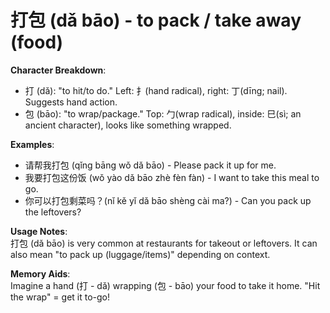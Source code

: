# **打包 (dǎ bāo) - to pack / take away (food)**

**Character Breakdown**:  
- 打 (dǎ): "to hit/to do." Left: 扌(hand radical), right: 丁(dīng; nail). Suggests hand action.  
- 包 (bāo): "to wrap/package." Top: 勹(wrap radical), inside: 巳(sì; an ancient character), looks like something wrapped.

**Examples**:  
- 请帮我打包 (qǐng bāng wǒ dǎ bāo) - Please pack it up for me.  
- 我要打包这份饭 (wǒ yào dǎ bāo zhè fèn fàn) - I want to take this meal to go.  
- 你可以打包剩菜吗？(nǐ kě yǐ dǎ bāo shèng cài ma?) - Can you pack up the leftovers?

**Usage Notes**:  
打包 (dǎ bāo) is very common at restaurants for takeout or leftovers. It can also mean "to pack up (luggage/items)" depending on context.

**Memory Aids**:  
Imagine a hand (打 - dǎ) wrapping (包 - bāo) your food to take it home. "Hit the wrap" = get it to-go!